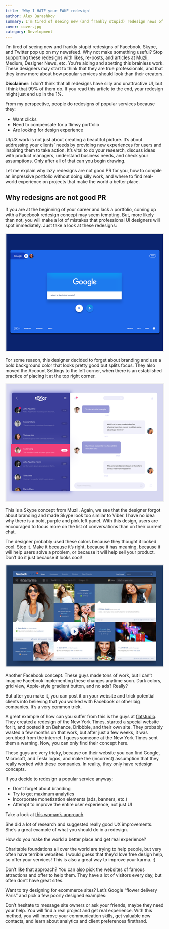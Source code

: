 ```yaml
---
title: 'Why I HATE your FAKE redesign'
author: Alex Barashkov
summary: I’m tired of seeing new (and frankly stupid) redesign news of Facebook, Skype, and Twitter popping up on my newsfeed. Why not make something useful?
cover: cover.jpg
category: Development
---
```


I’m tired of seeing new and frankly stupid redesigns of Facebook, Skype, and Twitter pop up on my newsfeed. Why not make something useful? Stop supporting these redesigns with likes, re-posts, and articles at Muzli, Medium, Designer News, etc. You’re aiding and abetting this brainless work. These designers may start to think that they are true professionals, and that they know more about how popular services should look than their creators.

**Disclaimer**: I don’t think that all redesigns have silly and unattractive UI, but I think that 99% of them do. If you read this article to the end, your redesign might just end up in the 1%.

From my perspective, people do redesigns of popular services because they:

- Want clicks
- Need to compensate for a flimsy portfolio
- Are looking for design experience

UI/UX work is not just about creating a beautiful picture. It’s about addressing your clients’ needs by providing new experiences for users and inspiring them to take action. It’s vital to do your research, discuss ideas with product managers, understand business needs, and check your assumptions. Only after all of that can you begin drawing.

Let me explain why lazy redesigns are not good PR for you, how to compile an impressive portfolio without doing silly work, and where to find real-world experience on projects that make the world a better place.

## Why redesigns are not good PR

If you are at the beginning of your career and lack a portfolio, coming up with a Facebook redesign concept may seem tempting. But, more likely than not, you will make a lot of mistakes that professional UI designers will spot immediately. Just take a look at these redesigns:

![Google redesign](google.png)

<!-- _[Google redesign](https://medium.muz.li/google-redesign-8947ccadab46)_ -->

For some reason, this designer decided to forget about branding and use a bold background color that looks pretty good but splits focus. They also moved the Account Settings to the left corner, when there is an established practice of placing it at the top right corner.

![Skype redesign](skype.png)

<!-- _[Skype redesign](https://medium.muz.li/skype-redesign-concepts-46972389979)_ -->

This is a Skype concept from Muzli. Again, we see that the designer forgot about branding and made Skype look too similar to Viber. I have no idea why there is a bold, purple and pink left panel. With this design, users are encouraged to focus more on the list of conversations than on their current chat.

The designer probably used these colors because they thought it looked cool. Stop it. Make it because it’s right, because it has meaning, because it will help users solve a problem, or because it will help sell your product. Don’t do it just because it looks cool!

![Facebook redesign](facebook.png)

<!-- _[Facebook redesign](https://medium.muz.li/facebook-redesign-concepts-ca694efff84f)_ -->

Another Facebook concept. These guys made tons of work, but I can’t imagine Facebook implementing these changes anytime soon. Dark colors, grid view, Apple-style gradient button, and no ads? Really?

But after you make it, you can post it on your website and trick potential clients into believing that you worked with Facebook or other big companies. It’s a very common trick.

A great example of how can you suffer from this is the guys at [flatstudio](http://flatstudio.co/). They created a redesign of the New York Times, started a special website for it, and posted it on Behance, Dribbble, and their own site. They probably wasted a few months on that work, but after just a few weeks, it was scrubbed from the internet. I guess someone at the New York Times sent them a warning. Now, you can only find their concept here.

These guys are very tricky, because on their website you can find Google, Microsoft, and Tesla logos, and make the (incorrect) assumption that they really worked with these companies. In reality, they only have redesign concepts.

If you decide to redesign a popular service anyway:

- Don’t forget about branding
- Try to get maximum analytics
- Incorporate monetization elements (ads, banners, etc.)
- Attempt to improve the entire user experience, not just UI

Take a look at [this woman’s approach](https://medium.freecodecamp.com/i-wanted-to-see-how-far-i-could-push-myself-creatively-so-i-redesigned-instagram-1ff99f28fa8b#.72jj409ck).

She did a lot of research and suggested really good UX improvements. She’s a great example of what you should do in a redesign.

How do you make the world a better place and get real experience?

Charitable foundations all over the world are trying to help people, but very often have terrible websites. I would guess that they’d love free design help, so offer your services! This is also a great way to improve your karma. :)

[](http://www.nastenka.ru/)

[](http://www.cancersurvivorsfund.org/)

[](https://paradisecharity.org/)

[](http://rachelfriends.org/previews/rachelplus-en/)

Don’t like that approach? You can also pick the websites of famous attractions and offer to help them. They have a lot of visitors every day, but often don’t have great sites.

[](http://www.galleriaborghese.it/en)

[](http://www.stage-entertainment.fr/theatre-mogador)

[](http://www.patrimonionacional.es/)

Want to try designing for ecommerce sites? Let’s Google “flower delivery Paris” and pick a few poorly designed examples:

[](http://www.parisfloristandgifts.com/)

[](https://www.arenaflowers.com/international/france)

[](http://www.interflora.fr/)

Don’t hesitate to message site owners or ask your friends, maybe they need your help. You will find a real project and get real experience. With this method, you will improve your communication skills, get valuable new contacts, and learn about analytics and client preferences firsthand.
